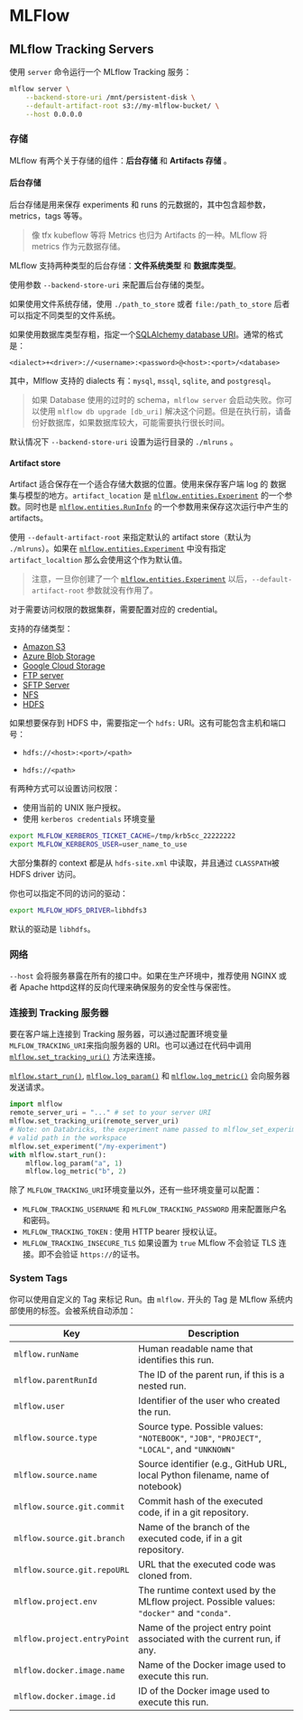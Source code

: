 # MLFlow

## MLflow Tracking Servers



使用 `server` 命令运行一个 MLflow Tracking 服务：

```bash
mlflow server \
    --backend-store-uri /mnt/persistent-disk \
    --default-artifact-root s3://my-mlflow-bucket/ \
    --host 0.0.0.0
```



### 存储

MLflow 有两个关于存储的组件：**后台存储** 和 **Artifacts 存储** 。



#### 后台存储

后台存储是用来保存 experiments 和 runs 的元数据的，其中包含超参数，metrics，tags 等等。

> 像 tfx kubeflow 等将 Metrics 也归为 Artifacts 的一种。MLflow 将 metrics 作为元数据存储。

MLflow 支持两种类型的后台存储：**文件系统类型** 和 **数据库类型**。

使用参数 `--backend-store-uri` 来配置后台存储的类型。

如果使用文件系统存储，使用 `./path_to_store` 或者 `file:/path_to_store` 后者可以指定不同类型的文件系统。

如果使用数据库类型存粗，指定一个[SQLAlchemy database URI](https://docs.sqlalchemy.org/en/latest/core/engines.html#database-urls)。通常的格式是：

```
<dialect>+<driver>://<username>:<password>@<host>:<port>/<database>
```

其中，Mlflow 支持的 dialects 有：`mysql`, `mssql`, `sqlite`, and `postgresql`。

> 如果 Database 使用的过时的 schema，`mlflow server` 会启动失败。你可以使用  `mlflow db upgrade [db_uri]` 解决这个问题。但是在执行前，请备份好数据库，如果数据库较大，可能需要执行很长时间。

默认情况下 `--backend-store-uri` 设置为运行目录的 `./mlruns` 。



#### Artifact store

Artifact 适合保存在一个适合存储大数据的位置。使用来保存客户端 log 的 数据集与模型的地方。`artifact_location` 是 [`mlflow.entities.Experiment`](https://mlflow.org/docs/latest/python_api/mlflow.entities.html#mlflow.entities.Experiment) 的一个参数。同时也是  [`mlflow.entities.RunInfo`](https://mlflow.org/docs/latest/python_api/mlflow.entities.html#mlflow.entities.RunInfo) 的一个参数用来保存这次运行中产生的 artifacts。

使用 `--default-artifact-root` 来指定默认的 artifact store（默认为 `./mlruns`）。如果在  [`mlflow.entities.Experiment`](https://mlflow.org/docs/latest/python_api/mlflow.entities.html#mlflow.entities.Experiment) 中没有指定 `artifact_localtion` 那么会使用这个作为默认值。

> 注意，一旦你创建了一个 [`mlflow.entities.Experiment`](https://mlflow.org/docs/latest/python_api/mlflow.entities.html#mlflow.entities.Experiment) 以后，`--default-artifact-root` 参数就没有作用了。



对于需要访问权限的数据集群，需要配置对应的 credential。



支持的存储类型：

- [Amazon S3](https://mlflow.org/docs/latest/tracking.html#amazon-s3)
- [Azure Blob Storage](https://mlflow.org/docs/latest/tracking.html#azure-blob-storage)
- [Google Cloud Storage](https://mlflow.org/docs/latest/tracking.html#google-cloud-storage)
- [FTP server](https://mlflow.org/docs/latest/tracking.html#ftp-server)
- [SFTP Server](https://mlflow.org/docs/latest/tracking.html#sftp-server)
- [NFS](https://mlflow.org/docs/latest/tracking.html#nfs)
- [HDFS](https://mlflow.org/docs/latest/tracking.html#hdfs)



如果想要保存到 HDFS 中，需要指定一个 `hdfs:`  URI。这有可能包含主机和端口号：

* `hdfs://<host>:<port>/<path>`

* `hdfs://<path>`

有两种方式可以设置访问权限：

* 使用当前的 UNIX 账户授权。
* 使用 `kerberos credentials` 环境变量

```bash
export MLFLOW_KERBEROS_TICKET_CACHE=/tmp/krb5cc_22222222
export MLFLOW_KERBEROS_USER=user_name_to_use
```

大部分集群的 context 都是从 `hdfs-site.xml` 中读取，并且通过 `CLASSPATH`被 HDFS driver 访问。

你也可以指定不同的访问的驱动：

```bash
export MLFLOW_HDFS_DRIVER=libhdfs3
```

默认的驱动是 `libhdfs`。

###  网络

`--host` 会将服务暴露在所有的接口中。如果在生产环境中，推荐使用 NGINX 或者 Apache httpd这样的反向代理来确保服务的安全性与保密性。



### 连接到 Tracking 服务器

要在客户端上连接到 Tracking 服务器，可以通过配置环境变量 `MLFLOW_TRACKING_URI`来指向服务器的 URI。也可以通过在代码中调用 [`mlflow.set_tracking_uri()`](https://mlflow.org/docs/latest/python_api/mlflow.html#mlflow.set_tracking_uri) 方法来连接。

 [`mlflow.start_run()`](https://mlflow.org/docs/latest/python_api/mlflow.html#mlflow.start_run), [`mlflow.log_param()`](https://mlflow.org/docs/latest/python_api/mlflow.html#mlflow.log_param) 和 [`mlflow.log_metric()`](https://mlflow.org/docs/latest/python_api/mlflow.html#mlflow.log_metric) 会向服务器发送请求。

```python
import mlflow
remote_server_uri = "..." # set to your server URI
mlflow.set_tracking_uri(remote_server_uri)
# Note: on Databricks, the experiment name passed to mlflow_set_experiment must be a
# valid path in the workspace
mlflow.set_experiment("/my-experiment")
with mlflow.start_run():
    mlflow.log_param("a", 1)
    mlflow.log_metric("b", 2)
```



除了 `MLFLOW_TRACKING_URI`环境变量以外，还有一些环境变量可以配置：

* `MLFLOW_TRACKING_USERNAME` 和 `MLFLOW_TRACKING_PASSWORD` 用来配置账户名和密码。
* `MLFLOW_TRACKING_TOKEN` : 使用 HTTP bearer 授权认证。
* `MLFLOW_TRACKING_INSECURE_TLS` 如果设置为 `true` MLflow 不会验证 TLS 连接。即不会验证 `https://`的证书。

### 

### System Tags

你可以使用自定义的 Tag 来标记 Run。由 `mlflow.` 开头的 Tag 是 MLflow 系统内部使用的标签。会被系统自动添加：



| Key                         | Description                                                  |
| --------------------------- | ------------------------------------------------------------ |
| `mlflow.runName`            | Human readable name that identifies this run.                |
| `mlflow.parentRunId`        | The ID of the parent run, if this is a nested run.           |
| `mlflow.user`               | Identifier of the user who created the run.                  |
| `mlflow.source.type`        | Source type. Possible values: `"NOTEBOOK"`, `"JOB"`, `"PROJECT"`, `"LOCAL"`, and `"UNKNOWN"` |
| `mlflow.source.name`        | Source identifier (e.g., GitHub URL, local Python filename, name of notebook) |
| `mlflow.source.git.commit`  | Commit hash of the executed code, if in a git repository.    |
| `mlflow.source.git.branch`  | Name of the branch of the executed code, if in a git repository. |
| `mlflow.source.git.repoURL` | URL that the executed code was cloned from.                  |
| `mlflow.project.env`        | The runtime context used by the MLflow project. Possible values: `"docker"` and `"conda"`. |
| `mlflow.project.entryPoint` | Name of the project entry point associated with the current run, if any. |
| `mlflow.docker.image.name`  | Name of the Docker image used to execute this run.           |
| `mlflow.docker.image.id`    | ID of the Docker image used to execute this run.             |








